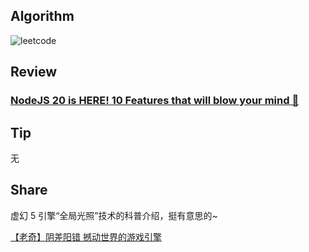 ## Algorithm

![leetcode](https://file.notion.so/f/s/e9a3ae7a-1a7e-495f-95b7-c3e554f74093/Untitled.png?id=857c6917-0bfd-4f0b-870b-9d3e886412af&table=block&spaceId=8245be63-084e-4231-9b7f-5a28286bec7b&expirationTimestamp=1685966887111&signature=pU051j3u6WErRmLXS2FZtUAqeYtYQHJIbmjIyUiSLVE&downloadName=Untitled.png)

## Review

### **[NodeJS 20 is HERE! 10 Features that will blow your mind 🤯](https://medium.com/@Luna-Rojas/nodejs-20-is-here-10-features-that-will-blow-your-mind-a8673ed78da1)**

## Tip

无

## Share

虚幻 5 引擎“全局光照”技术的科普介绍，挺有意思的~

[【老奇】阴差阳错 撼动世界的游戏引擎](https://www.bilibili.com/video/BV1Hk4y1q7Rz/?spm_id_from=333.999.0.0&vd_source=5f2ba3a6851830e8c2088f7e7bc81cde)